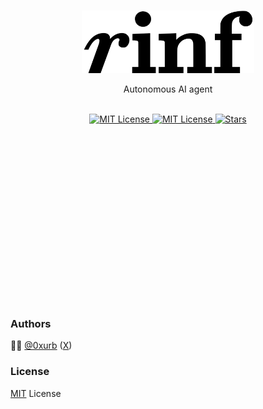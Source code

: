 <br/>

<p align="center">
    <picture>
      <source media="(prefers-color-scheme: dark)" srcset="assets/rinf-logo.svg">
      <source media="(prefers-color-scheme: light)" srcset="assets/rinf-logo-light.svg">
      <img alt="rinf logo" src="assets/rinf-logo-light.svg" width="auto" height="100">
    </picture>
</p>
<p align="center">
    Autonomous AI agent
</p>

<br/>

<div align="center">
    <a href="https://github.com/0xurb/rinf">
        <picture>
          <source media="(prefers-color-scheme: dark)" srcset="https://img.shields.io/github/v/release/0xurb/rinf?label=rinf&sort=semver&style=flat&labelColor=22222d&color=383B42">
          <img src="https://img.shields.io/github/v/release/0xurb/rinf?label=rinf&sort=semver&style=flat&labelColor=f6f6fa&color=dddfe1" alt="MIT License">
        </picture>
    </a>
    <a href="https://github.com/0xurb/rinf/blob/main/LICENSE">
        <picture>
          <source media="(prefers-color-scheme: dark)" srcset="https://img.shields.io/github/license/0xurb/rinf?style=flat&labelColor=22222d&color=383B42">
          <img src="https://img.shields.io/github/license/0xurb/rinf?style=flat&labelColor=f6f6fa&color=dddfe1" alt="MIT License">
        </picture>
    </a>
    <a href="https://github.com/0xurb/rinf">
        <picture>
          <source media="(prefers-color-scheme: dark)" srcset="https://img.shields.io/github/stars/0xurb/rinf?style=flat&labelColor=22222d&color=383B42">
          <img src="https://img.shields.io/github/stars/0xurb/rinf?style=flat&labelColor=f6f6fa&color=dddfe1" alt="Stars">
        </picture>
    </a>
</div>

<br><br><br><br><br><br><br><br><br><br><br><br><br><br><br><br>

### Authors

✍🏼 [@0xurb](https://github.com/0xurb) ([X](https://x.com/0xurb))

### License

[MIT](/LICENSE) License
